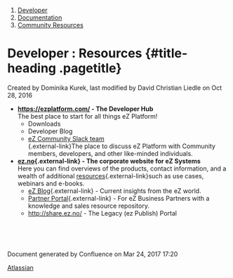 1.  <span>[Developer](index.html)</span>
2.  <span>[Documentation](Documentation_31429504.html)</span>
3.  <span>[Community
    Resources](Community-Resources_31429530.html)</span>

<span id="title-text"> Developer : Resources </span> {#title-heading .pagetitle}
====================================================

Created by <span class="author"> Dominika Kurek</span>, last modified by
<span class="editor"> David Christian Liedle</span> on Oct 28, 2016

-   **<https://ezplatform.com/> - The Developer Hub**  
    The best place to start for all things eZ Platform!
    -   Downloads
    -   Developer Blog
    -   [eZ Community Slack team  
        ](http://ez-community-on-slack.herokuapp.com/){.external-link}The
        place to discuss eZ Platform with Community members, developers,
        and other like-minded individuals.
-   **[ez.no](http://ez.no){.external-link} - The corporate website for
    eZ Systems**  
    Here you can find overviews of the products, contact information,
    and a wealth of additional
    [resources](http://ez.no/Resources/){.external-link}such as use
    cases, webinars and e-books.  
    -   [eZ Blog](http://ez.no/Blog){.external-link} - Current insights
        from the eZ world.
    -   [Partner Portal](http://ez.no/Partner-Portal){.external-link} -
        For eZ Business Partners with a knowledge and sales
        resource repository.
    -   <http://share.ez.no/> - The Legacy (ez Publish) Portal

 

 

Document generated by Confluence on Mar 24, 2017 17:20

[Atlassian](http://www.atlassian.com/)


